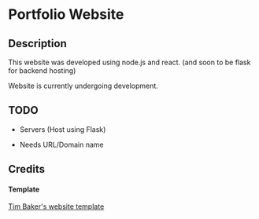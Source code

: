 # Portfolio Website

## Description

This website was developed using node.js and react. (and soon to be flask for backend hosting)

Website is currently undergoing development.


## TODO

- Servers (Host using Flask)

- Needs URL/Domain name

## Credits

#### Template

<a href="https://github.com/tbakerx/react-resume-template">Tim Baker's website template</a>

